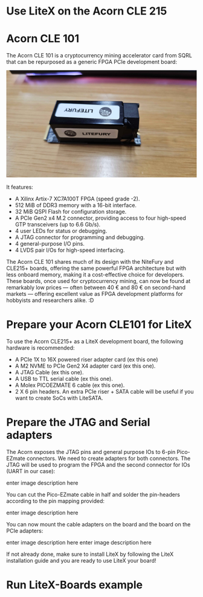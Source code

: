 # Use LiteX on the Acorn CLE 215

# Acorn CLE 101

The Acorn CLE 101 is a cryptocurrency mining accelerator card from SQRL that can be repurposed as a generic FPGA PCIe development board:

![Acorn CLE 101](20251025_140851.jpg)

It features:

- A Xilinx Artix-7 XC7A100T FPGA (speed grade -2).
- 512 MiB of DDR3 memory with a 16-bit interface.
- 32 MiB QSPI Flash for configuration storage.
- A PCIe Gen2 x4 M.2 connector, providing access to four high-speed GTP transceivers (up to 6.6 Gb/s).
- 4 user LEDs for status or debugging.
- A JTAG connector for programming and debugging.
- 4 general-purpose I/O pins.
- 4 LVDS pair I/Os for high-speed interfacing.

The Acorn CLE 101 shares much of its design with the NiteFury and CLE215+ boards, offering the same powerful FPGA architecture but with less onboard memory, making it a cost-effective choice for developers. These boards, once used for cryptocurrency mining, can now be found at remarkably low prices — often between 40 € and 80 € on second-hand markets — offering excellent value as FPGA development platforms for hobbyists and researchers alike. :D

# Prepare your Acorn CLE101 for LiteX

To use the Acorn CLE215+ as a LiteX development board, the following hardware is recommended:

- A PCIe 1X to 16X powered riser adapter card (ex this one)
- A M2 NVME to PCIe Gen2 X4 adapter card (ex this one).
- A JTAG Cable (ex this one).
- A USB to TTL serial cable (ex this one).
- A Molex PICOEZMATE 6 cable (ex this one).
- 2 X 6 pin headers.
An extra PCIe riser + SATA cable will be useful if you want to create SoCs with LiteSATA.

# Prepare the JTAG and Serial adapters
The Acorn exposes the JTAG pins and general purpose IOs to 6-pin Pico-EZmate connectors. We need to create adapters for both connectors. The JTAG will be used to program the FPGA and the second connector for IOs (UART in our case):

enter image description here

You can cut the Pico-EZmate cable in half and solder the pin-headers according to the pin mapping provided:

enter image description here

You can now mount the cable adapters on the board and the board on the PCIe adapters:

enter image description here enter image description here

If not already done, make sure to install LiteX by following the LiteX installation guide and you are ready to use LiteX your board!

# Run LiteX-Boards example

